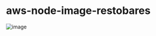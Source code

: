 # aws-node-image-restobares

   ![image](https://github.com/JeissonArcadio778/aws-node-image-restobares/assets/95374726/1de4ebd7-db96-4340-8c0e-9c244825d80c)

